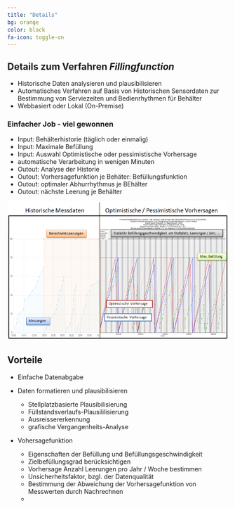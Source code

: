 ```yaml
---
title: "Details"
bg: orange
color: black
fa-icon: toggle-on
---
```


## Details zum Verfahren *Fillingfunction* 

- Historische Daten analysieren und plausibilisieren 
- Automatisches Verfahren auf Basis von Historischen Sensordaten zur Bestimmung von Serviezeiten und Bedienrhythmen für Behälter
- Webbasiert oder Lokal (On-Premise) 

### Einfacher Job - viel gewonnen 

- Input: Behälterhistorie (täglich oder einmalig)
- Input: Maximale Befüllung 
- Input: Auswahl Optimistische oder pessimistische Vorhersage
- automatische Verarbeitung in wenigen Minuten 
- Outout: Analyse der Historie
- Outout: Vorhersagefunktion je Behäter: Befüllungsfunktion 
- Outout: optimaler Abhurrhythmus je BEhälter
- Outout: nächste Leerung je Behälter


![](../img/modul_FF_historie_und_vorhersage.png)


## Vorteile
-  Einfache Datenabgabe 

-  Daten formatieren und plausibilisieren 
   -  Stellplatzbasierte Plausibilisierung 
   -  Füllstandsverlaufs-Plausililisierung  
   -  Ausreissererkennung 
   -  grafische Vergangenheits-Analyse 

-  Vohersagefunktion
   -  Eigenschaften der Befüllung und Befüllungsgeschwindigkeit 
   -  Zielbefüllungsgrad berücksichtigen 
   -  Vorhersage Anzahl Leerungen pro Jahr / Woche  bestimmen 
   -  Unsicherheitsfaktor, bzgl. der Datenqualität 
   -  Bestimmung der Abweichung der Vorhersagefunktion von Messwerten durch Nachrechnen 
   -  
<!-- 
## Setup as user homepage

- Go click **fork** on the [github project page](https://github.com/t413/SinglePaged)
- Rename your new repository to `**username**.github.io`. (click settings in the right column)
- Clone your repository, **cd into the project**
- Run `git checkout publish && git branch -m master && git push -u origin master && git branch -D gh-pages` to get the *publish* branch as master for a clean, empty starting point.
- On your github project page go to *settings* again and change your **default branch** to ***master***
- Run `git push origin --delete gh-pages` to delete your remote's development branch

Now hop over to [Usage](#usage) to get it running with your own stuff!

**When you publish changes use `git push -u origin master`**

-------------------------


## Setup as standalone project page

- Go click **fork** on the [github project page](https://github.com/t413/SinglePaged)
- Rename your new repository to `whatever you want`. (click settings in the right column)
  * It will go live at yourusername.github.io/**WhateverYouWant**
- Clone your repository, cd into the project
- Run `git checkout publish && git branch -D gh-pages && git branch -m gh-pages && git push -uf origin gh-pages` to swap the *publish* and *gh-pages* branch.

Now hop over to [Usage](#usage) to get it running with your own stuff!

**When you publish changes use `git push -u origin gh-pages`**

-------------------------
-->


<!-- 

## Setup inside existing project

This is the most complicated use-case .. but it's the coolest.
Say you've got your kickass project `github.com/t413/kicker` and want to have
some web presence to post about on [hacker news](http://news.ycombinator.com).
This will create an orphan branch called `gh_pages` in your repository
where you can publish changes, posts, images, and such. It won't alter your code at all.

- `cd` into your project on the command line
- use `git remote add -t publish singlepage git@github.com:t413/SinglePaged.git` to get access to this repository.
- use `git fetch singlepage publish:gh-pages` to fetch the remote branch
- use `git branch --set-upstream gh-pages singlepage/publish && git checkout gh-pages;`
  This creates and checks out an orphan branch called gh-pages that tracks the original and lets you make changes.
- When you run `git push gh-pages:origin/gh-pages` it'll be live at *yourusername.github.io/repositoryName*

Now hop over to [Usage](#usage) to get it running with your own stuff!

**When you publish changes use `git push -u origin gh-pages`**
-->

